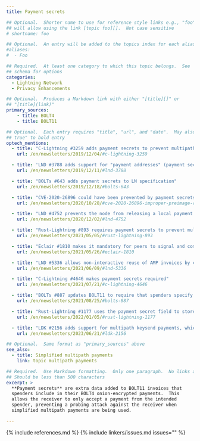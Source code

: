 ```yaml
---
title: Payment secrets

## Optional.  Shorter name to use for reference style links e.g., "foo"
## will allow using the link [topic foo][].  Not case sensitive
# shortname: foo

## Optional.  An entry will be added to the topics index for each alias
#aliases:
#  - Foo

## Required.  At least one category to which this topic belongs.  See
## schema for options
categories:
  - Lightning Network
  - Privacy Enhancements

## Optional.  Produces a Markdown link with either "[title][]" or
## "[title](link)"
primary_sources:
    - title: BOLT4
    - title: BOLT11

## Optional.  Each entry requires "title", "url", and "date".  May also use "feature:
## true" to bold entry
optech_mentions:
  - title: "C-Lightning #3259 adds payment secrets to prevent multipath probing"
    url: /en/newsletters/2019/12/04/#c-lightning-3259

  - title: 'LND #3788 adds support for "payment addresses" (payment secrets)'
    url: /en/newsletters/2019/12/11/#lnd-3788

  - title: "BOLTs #643 adds payment secrets to LN specification"
    url: /en/newsletters/2019/12/18/#bolts-643

  - title: "CVE-2020-26896 could have been prevented by payment secrets"
    url: /en/newsletters/2020/10/28/#cve-2020-26896-improper-preimage-revelation

  - title: "LND #4752 prevents the node from releasing a local payment preimage without a payment secret"
    url: /en/newsletters/2020/12/02/#lnd-4752

  - title: "Rust-Lightning #893 requires payment secrets to prevent multipath probing"
    url: /en/newsletters/2021/05/05/#rust-lightning-893

  - title: "Eclair #1810 makes it mandatory for peers to signal and comply with the payment_secret feature"
    url: /en/newsletters/2021/05/26/#eclair-1810

  - title: "LND #5336 allows non-interactive reuse of AMP invoices by changing the payment secret"
    url: /en/newsletters/2021/06/09/#lnd-5336

  - title: "C-Lightning #4646 makes payment secrets required"
    url: /en/newsletters/2021/07/21/#c-lightning-4646

  - title: "BOLTs #887 updates BOLT11 to require that spenders specify the payment secret"
    url: /en/newsletters/2021/08/25/#bolts-887

  - title: "Rust-Lightning #1177 uses the payment secret field to store encrypted invoice information"
    url: /en/newsletters/2022/01/05/#rust-lightning-1177

  - title: "LDK #2156 adds support for multipath keysend payments, which require payment secrets"
    url: /en/newsletters/2023/06/21/#ldk-2156

## Optional.  Same format as "primary_sources" above
see_also:
  - title: Simplified multipath payments
    link: topic multipath payments

## Required.  Use Markdown formatting.  Only one paragraph.  No links allowed.
## Should be less than 500 characters
excerpt: >
  **Payment secrets** are extra data added to BOLT11 invoices that
  spenders include in their BOLT4 onion-encrypted payments.  This
  allows the receiver to only accept a payment from the intended
  spender, preventing a probing attack against the receiver when
  simplified multipath payments are being used.

---
```


{% include references.md %}
{% include linkers/issues.md issues="" %}
